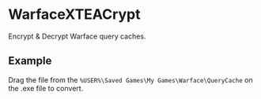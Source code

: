 # WarfaceXTEACrypt
Encrypt & Decrypt Warface query caches.

## Example
Drag the file from the ```%USER%\Saved Games\My Games\Warface\QueryCache``` on the .exe file to convert.
